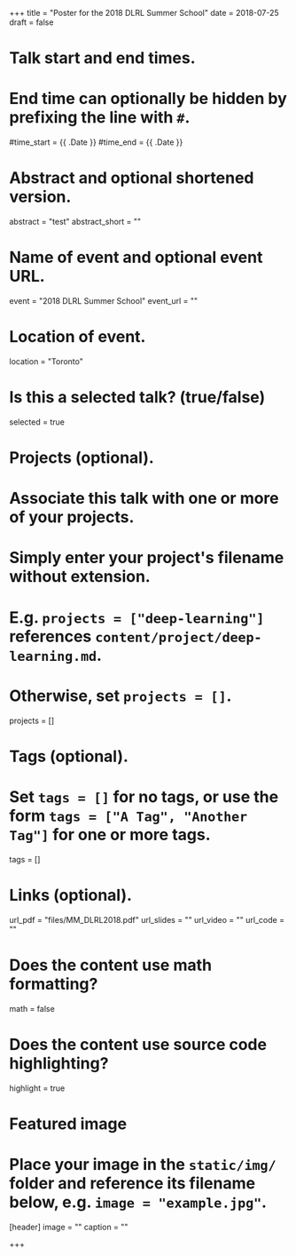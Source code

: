 +++
title = "Poster for the 2018 DLRL Summer School"
date = 2018-07-25
draft = false

# Talk start and end times.
#   End time can optionally be hidden by prefixing the line with `#`.
#time_start = {{ .Date }}
#time_end = {{ .Date }}

# Abstract and optional shortened version.
abstract = "test"
abstract_short = ""

# Name of event and optional event URL.
event = "2018 DLRL Summer School"
event_url = ""

# Location of event.
location = "Toronto"

# Is this a selected talk? (true/false)
selected = true

# Projects (optional).
#   Associate this talk with one or more of your projects.
#   Simply enter your project's filename without extension.
#   E.g. `projects = ["deep-learning"]` references `content/project/deep-learning.md`.
#   Otherwise, set `projects = []`.
projects = []

# Tags (optional).
#   Set `tags = []` for no tags, or use the form `tags = ["A Tag", "Another Tag"]` for one or more tags.
tags = []

# Links (optional).
url_pdf = "files/MM_DLRL2018.pdf"
url_slides = ""
url_video = ""
url_code = ""

# Does the content use math formatting?
math = false

# Does the content use source code highlighting?
highlight = true

# Featured image
# Place your image in the `static/img/` folder and reference its filename below, e.g. `image = "example.jpg"`.
[header]
image = ""
caption = ""

+++





